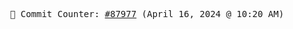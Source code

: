 <p align="center">
    <samp>
        📮 Commit Counter: <a href="https://github.com/Javascript-void0/Javascript-void0/commits/main">#87977</a> (April 16, 2024 @ 10:20 AM)
    </samp>
</p>